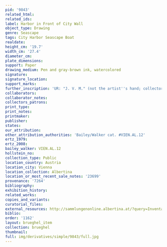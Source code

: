 ```yaml
---
pid: '9843'
related_html: 
related_ids: 
label: Harbor in Front of City Wall
object_type: Drawing
genre: Seascape
tags: City Harbor Seascape Boat
realdate: 
height_cm: '19.7'
width_cm: '27.4'
diameter_cm: 
plate_dimensions: 
support: Paper
drawing_medium: Pen and gray-brown ink, watercolored
signature: 
signature_location: 
support_marks: 
further_inscription: 'UR: "J. V. M." (not the artist''s hand; collector''s mark?)'
collaborators: 
collaborator_notes: 
collectors_patrons: 
print_type: 
print_notes: 
printmaker: 
publisher: 
states: 
our_attribution: 
other_attribution_authorities: 'Bailey/Walker cat. #VIEN.AL.12'
ertz_1979: 
ertz_2008: 
bailey_walker: VIEN.AL.12
hollstein_no: 
collection_type: Public
location_country: Austria
location_city: Vienna
location_collection: Albertina
location_or_most_recent_sale_notes: '23699'
provenance: '7264'
bibliography: 
exhibition_history: 
related_works: 
copies_and_variants: 
curatorial_files: 
external_resources: http://sammlungenonline.albertina.at/?query=Inventarnummer%3D%5B23699%5D&showtype=record
biblio: 
order: '1162'
layout: brueghel_item
collection: brueghel
thumbnail: 
full: img/derivatives/simple/9843/full.jpg
---
```


